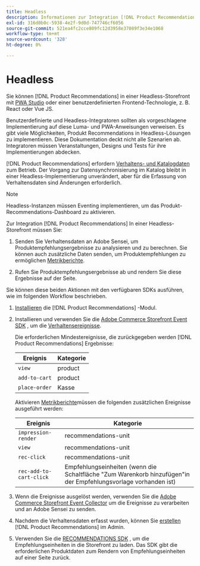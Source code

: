 ```yaml
---
title: Headless
description: Informationen zur Integration [!DNL Product Recommendations] in einer Headless-Storefront.
exl-id: 316d0b0c-5938-4e2f-9d0d-747746cf6056
source-git-commit: 521ea4fc2cce809fc12d3958e37089f3e34e1068
workflow-type: tm+mt
source-wordcount: '328'
ht-degree: 0%

---
```


# Headless

Sie können [!DNL Product Recommendations] in einer Headless-Storefront mit [PWA Studio](https://developer.adobe.com/commerce/pwa-studio/) oder einer benutzerdefinierten Frontend-Technologie, z. B. React oder Vue JS.

Benutzerdefinierte und Headless-Integratoren sollten als vorgeschlagene Implementierung auf diese Luma- und PWA-Anweisungen verweisen. Es gibt viele Möglichkeiten, Produkt Recommendations in Headless-Lösungen zu implementieren. Diese Dokumentation deckt nicht alle Szenarien ab. Integratoren müssen Veranstaltungen, Designs und Tests für ihre Implementierungen abdecken.

[!DNL Product Recommendations] erfordern [Verhaltens- und Katalogdaten](https://experienceleague.adobe.com/docs/commerce-merchant-services/product-recommendations/developer/development-overview.html) zum Betrieb. Der Vorgang zur Datensynchronisierung im Katalog bleibt in einer Headless-Implementierung unverändert, aber für die Erfassung von Verhaltensdaten sind Änderungen erforderlich.

>[!NOTE]
>
>Headless-Instanzen müssen Eventing implementieren, um das Produkt-Recommendations-Dashboard zu aktivieren.

Zur Integration [!DNL Product Recommendations] In einer Headless-Storefront müssen Sie:

1. Senden Sie Verhaltensdaten an Adobe Sensei, um Produktempfehlungsergebnisse zu analysieren und zu berechnen. Sie können auch zusätzliche Daten senden, um Produktempfehlungen zu ermöglichen [Metrikberichte](workspace.md).

1. Rufen Sie Produktempfehlungsergebnisse ab und rendern Sie diese Ergebnisse auf der Seite.

Sie können diese beiden Aktionen mit den verfügbaren SDKs ausführen, wie im folgenden Workflow beschrieben.

1. [Installieren](install-configure.md) die [!DNL Product Recommendations] -Modul.

1. Installieren und verwenden Sie die [Adobe Commerce Storefront Event SDK](https://developer.adobe.com/commerce/services/shared-services/storefront-events/sdk/) , um die [Verhaltensereignisse](https://experienceleague.adobe.com/docs/commerce-merchant-services/product-recommendations/developer/events.html).

   Die erforderlichen Mindestereignisse, die zurückgegeben werden [!DNL Product Recommendations] Ergebnisse:

   | Ereignis | Kategorie |
   |--- | ---|
   | `view` | product |
   | `add-to-cart` | product |
   | `place-order` | Kasse |

   Aktivieren [Metrikberichte](workspace.md)müssen die folgenden zusätzlichen Ereignisse ausgeführt werden:

   | Ereignis | Kategorie |
   |--- | ---|
   | `impression-render` | recommendations-unit |
   | `view` | recommendations-unit |
   | `rec-click` | recommendations-unit |
   | `rec-add-to-cart-click` | Empfehlungseinheiten (wenn die Schaltfläche &quot;Zum Warenkorb hinzufügen&quot;in der Empfehlungsvorlage vorhanden ist) |

1. Wenn die Ereignisse ausgelöst werden, verwenden Sie die [Adobe Commerce Storefront Event Collector](https://developer.adobe.com/commerce/services/shared-services/storefront-events/collector/) um die Ereignisse zu verarbeiten und an Adobe Sensei zu senden.

1. Nachdem die Verhaltensdaten erfasst wurden, können Sie [erstellen](create.md) [!DNL Product Recommendations] im Admin.

1. Verwenden Sie die [RECOMMENDATIONS SDK](https://developer.adobe.com/commerce/services/product-recommendations/) , um die Empfehlungseinheiten in die Storefront zu laden. Das SDK gibt die erforderlichen Produktdaten zum Rendern von Empfehlungseinheiten auf einer Seite zurück.
